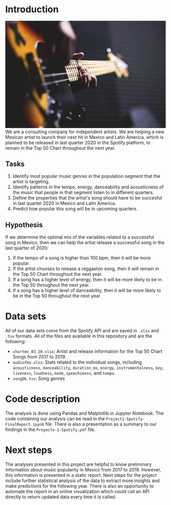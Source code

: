 # Introduction
![bass-guitar](https://github.com/JaviSandoval94/Proyecto-1-Spotify/blob/master/pexels-freestocksorg-96380.jpg)
We are a consulting company for independent artists. We are helping a new Mexican artist to launch their next hit in Mexico and Latin America, which is planned to be released in last quarter 2020 in the Spotify platform, to remain in the Top 50 Chart throughout the next year.

## Tasks
1) Identify most popular music genres in the population segment that the artist is targeting.
2) Identify patterns in the tempo, energy, danceability and acousticness of the music that people in that segment listen to in different quarters.
3) Define the properties that the artist's song should have to be succesful in last quarter 2020 in Mexico and Latin America.
4) Predict how popular this song will be in upcoming quarters.

## Hypothesis
If we determine the optimal mix of the variables related to a successful song in Mexico, then we can help the artist release a successful song in the last quarter of 2020:
  1) If the tempo of a song is higher than 100 bpm, then it will be more popular.
  2) If the artist chooses to release a reggaeton song, then it will remain in the Top 50 Chart throughout the next year.
  3) If a song has a higher level of energy, then it will be more likely to be in the Top 50 throughout the next year.
  4) If a song has a higher level of danceability, then it will be more likely to be in the Top 50 throughout the next year.

# Data sets
All of our data sets come from the Spotify API and are saved in `.xlsx` and `.tsv` formats. All of the files are available in this repository and are the following:
* `chartmx_03_20.xlsx`: Artist and release information for the Top 50 Chart Songs from 2017 to 2019.
* `audiofmx.xlsx`: Stats related to the individual songs, including `acousticness`, `danceability`, `duration_ms`, `energy`, `instrumentalness`, `key`, `liveness`, `loudness`, `mode`, `speechiness`, and `tempo`.
* `songDb.tsv`: Song genres

# Code description
The analysis is done using Pandas and Matplotlib in Jupyter Notebook. The code containing our analysis can be read in the `Project1-Spotify-FinalReport.ipynb` file. There is also a presentation as a summary to our findings in the `Proyecto-1-Spotify.pdf` file.

# Next steps
The analyses presented in this project are helpful to know preliminary information about music popularity in Mexico from 2017 to 2019. However, this information is presented in a static report. Next steps for the project include further statistical analysis of the data to extract more insights and make predictions for the following year. There is also an opportunity to automate the report in an online visualization which could call an API directly to return updated data every time it is called.
